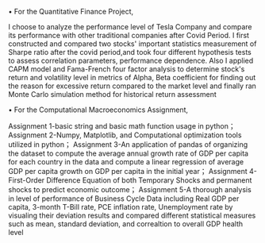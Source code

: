 
•	For the Quantitative Finance Project, 

I choose to analyze the performance level of Tesla Company and compare its performance with other traditional companies after Covid Period. I first constructed and compared two stocks' important statistics measurement of Sharpe ratio after the covid period,and took four different hypothesis tests to assess correlation parameters, performance dependence. Also I applied CAPM model and Fama-French four factor analysis to determine stock's return and volatility level in metrics of Alpha, Beta coefficient for finding out the reason for excessive return compared to the market level and finally ran Monte Carlo simulation method for historical return assessment


•	For the Computational Macroeconomics Assignment, 

Assignment 1-basic string and basic math function usage in python；
Assignment 2-Numpy, Matplotlib, and Computational optimization tools utilized in python； 
Assignment 3-An application of pandas of organizing the dataset to compute the average annual growth rate of GDP per capita for each country in the data and compute a linear regression of average GDP per capita growth on GDP per capita in the initial year； 
Assignment 4-First-Order Difference Equation of both Temporary Shocks and permanent shocks to predict economic outcome；
Assignment 5-A thorough analysis in level of performance of Business Cycle Data including Real GDP per capita, 3-month T-Bill rate, PCE inflation rate, Unemployment rate by visualing their deviation results and compared different statistical measures such as mean, standard deviation, and correaltion to overall GDP health level

